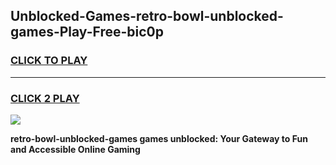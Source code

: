 
## Unblocked-Games-retro-bowl-unblocked-games-Play-Free-bic0p
<h3>
<a href="https://premium76.site?title=retro-bowl-unblocked-games&ref=09A">CLICK TO PLAY</a></h3>
<hr>

<h3>
<a href="https://premium76.site?title=retro-bowl-unblocked-games&ref=09A">CLICK 2 PLAY</a>
  
</h3>

<a href="https://premium76.site?title=retro-bowl-unblocked-games&ref=09A"><img src="https://clearcache.store/games.png"></a>


**retro-bowl-unblocked-games games unblocked: Your Gateway to Fun and Accessible Online Gaming**
